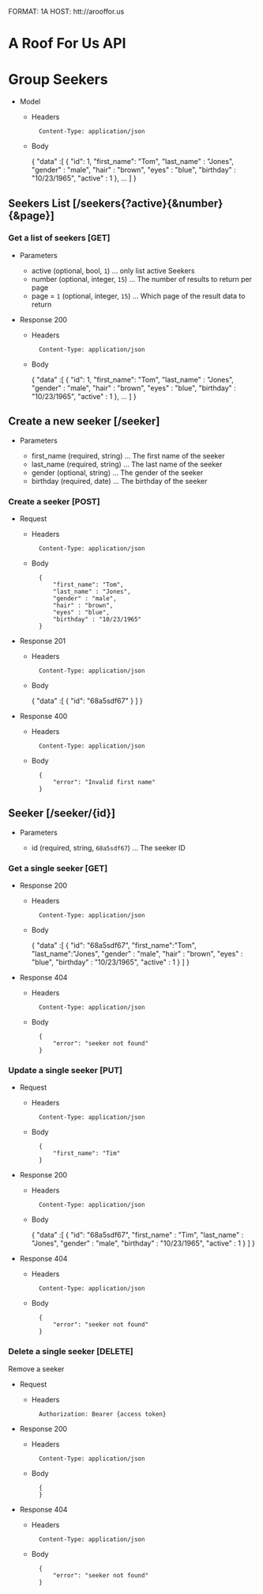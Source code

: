 FORMAT: 1A
HOST: htt://arooffor.us

# A Roof For Us API

# Group Seekers

+ Model

    + Headers

            Content-Type: application/json

    + Body
    
        {
            "data" :[
                {
                    "id": 1,
                    "first_name": "Tom",
                    "last_name" : "Jones",
                    "gender" : "male",
                    "hair" : "brown",
                    "eyes" : "blue",
                    "birthday" : "10/23/1965",
                    "active" : 1
                },
                ...
            ]
        }
            
## Seekers List [/seekers{?active}{&number}{&page}]

### Get a list of seekers [GET]

+ Parameters

    + active (optional, bool, `1`) ... only list active Seekers
    + number (optional, integer, `15`) ... The number of results to return per page
    + page = `1` (optional, integer, `15`) ... Which page of the result data to return

+ Response 200
    
    + Headers

            Content-Type: application/json

    + Body
    
        {
            "data" :[
                {
                    "id": 1,
                    "first_name": "Tom",
                    "last_name" : "Jones",
                    "gender" : "male",
                    "hair" : "brown",
                    "eyes" : "blue",
                    "birthday" : "10/23/1965",
                    "active" : 1
                },
                ...
            ]
        }    

## Create a new seeker [/seeker]

+ Parameters

    + first_name (required, string) ... The first name of the seeker
    + last_name (required, string) ... The last name of the seeker
    + gender (optional, string) ... The gender of the seeker
    + birthday (required, date) ... The birthday of the seeker

### Create a seeker [POST]

+ Request

    + Headers

            Content-Type: application/json

    + Body

            {
                "first_name": "Tom",
                "last_name" : "Jones",
                "gender" : "male",
                "hair" : "brown",
                "eyes" : "blue",
                "birthday" : "10/23/1965"
            }

+ Response 201

    + Headers

            Content-Type: application/json

    + Body

        {
            "data" :[
                {
                    "id": "68a5sdf67"
                }
            ]
        }
            
+ Response 400

    + Headers

            Content-Type: application/json

    + Body

            {
                "error": "Invalid first name"
            }

## Seeker [/seeker/{id}]

+ Parameters

    + id (required, string, `68a5sdf67`) ... The seeker ID

### Get a single seeker [GET]

+ Response 200

    + Headers

            Content-Type: application/json

    + Body

        {
            "data" :[
                {
                    "id": "68a5sdf67",
                    "first_name":"Tom",
                    "last_name":"Jones",
                    "gender" : "male",
                    "hair" : "brown",
                    "eyes" : "blue",
                    "birthday" : "10/23/1965",
                    "active" : 1
                }
            ]
        }
    
+ Response 404

    + Headers

            Content-Type: application/json

    + Body

            {
                "error": "seeker not found"
            }

### Update a single seeker [PUT] 

+ Request

    + Headers

            Content-Type: application/json

    + Body

            {
                "first_name": "Tim"
            }

+ Response 200

    + Headers

            Content-Type: application/json

    + Body

        {
            "data" :[
                {
                    "id": "68a5sdf67",
                    "first_name" : "Tim",
                    "last_name" : "Jones",
                    "gender" : "male",
                    "birthday" : "10/23/1965",
                    "active" : 1
                }
            ]
        }


+ Response 404

    + Headers

            Content-Type: application/json

    + Body

            {
                "error": "seeker not found"
            }

### Delete a single seeker [DELETE]

Remove a seeker

+ Request

    + Headers

            Authorization: Bearer {access token}

+ Response 200

    + Headers

            Content-Type: application/json

    + Body

            {
            }


+ Response 404

    + Headers

            Content-Type: application/json

    + Body

            {
                "error": "seeker not found"
            }
